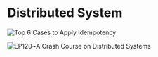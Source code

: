 # Distributed System

![Top 6 Cases to Apply Idempotency](https://ngte-superbed.oss-cn-beijing.aliyuncs.com/uPic/CX9UtvmwgUXE.png)

![EP120~A Crash Course on Distributed Systems](https://ngte-superbed.oss-cn-beijing.aliyuncs.com/uPic/Vt4OiqmZ8k3Z.png)
